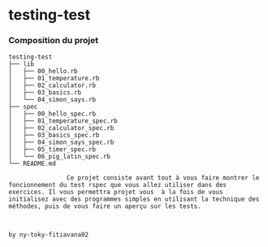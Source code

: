 # testing-test

### Composition du projet
```
testing-test
├── lib
│   ├── 00_hello.rb
│   ├── 01_temperature.rb
│   ├── 02_calculator.rb
│   ├── 03_basics.rb
│   └── 04_simon_says.rb
├── spec
│   ├── 00_hello_spec.rb
│   ├── 01_temperature_spec.rb
│   ├── 02_calculator_spec.rb
│   ├── 03_basics_spec.rb
│   ├── 04_simon_says_spec.rb
│   ├── 05_timer_spec.rb
│   └── 06_pig_latin_spec.rb
└── README.md

                Ce projet consiste avant tout à vous faire montrer le foncionnement du test rspec que vous allez utiliser dans des exercices. Il vous permettra projet vous  à la fois de vous initialisez avec des programmes simples en utilisant la technique des méthodes, puis de vous faire un aperçu sur les tests.


```   
                                                                                                           by ny-toky-fitiavana02
